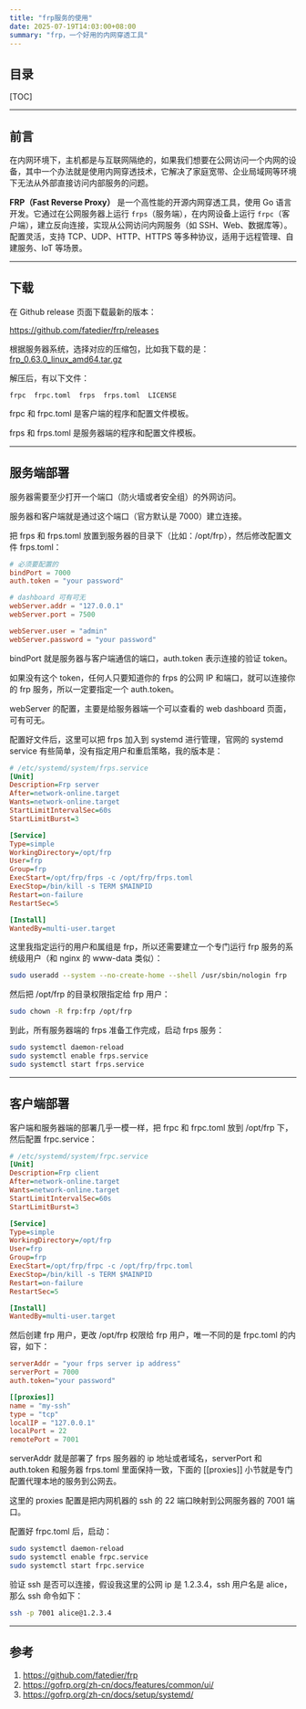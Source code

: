 ```yaml
---
title: "frp服务的使用"
date: 2025-07-19T14:03:00+08:00
summary: "frp，一个好用的内网穿透工具"
---
```


## 目录

[TOC]

---

## 前言

在内网环境下，主机都是与互联网隔绝的，如果我们想要在公网访问一个内网的设备，其中一个办法就是使用内网穿透技术，它解决了家庭宽带、企业局域网等环境下无法从外部直接访问内部服务的问题。

**FRP（Fast Reverse Proxy）** 是一个高性能的开源内网穿透工具，使用 Go 语言开发。它通过在公网服务器上运行 `frps`（服务端），在内网设备上运行 `frpc`（客户端），建立反向连接，实现从公网访问内网服务（如 SSH、Web、数据库等）。配置灵活，支持 TCP、UDP、HTTP、HTTPS 等多种协议，适用于远程管理、自建服务、IoT 等场景。

---

## 下载

在 Github release 页面下载最新的版本：

https://github.com/fatedier/frp/releases

根据服务器系统，选择对应的压缩包，比如我下载的是：[frp_0.63.0_linux_amd64.tar.gz](https://github.com/fatedier/frp/releases/download/v0.63.0/frp_0.63.0_linux_amd64.tar.gz)

解压后，有以下文件：

```
frpc  frpc.toml  frps  frps.toml  LICENSE
```

frpc 和 frpc.toml 是客户端的程序和配置文件模板。

frps 和 frps.toml 是服务器端的程序和配置文件模板。

---

## 服务端部署

服务器需要至少打开一个端口（防火墙或者安全组）的外网访问。

服务器和客户端就是通过这个端口（官方默认是 7000）建立连接。

把 frps 和 frps.toml 放置到服务器的目录下（比如：/opt/frp），然后修改配置文件 frps.toml：

```toml
# 必须要配置的
bindPort = 7000
auth.token = "your password"

# dashboard 可有可无
webServer.addr = "127.0.0.1"
webServer.port = 7500

webServer.user = "admin"
webServer.password = "your password"
```

bindPort 就是服务器与客户端通信的端口，auth.token 表示连接的验证 token。

如果没有这个 token，任何人只要知道你的 frps 的公网 IP 和端口，就可以连接你的 frp 服务，所以一定要指定一个 auth.token。

webServer 的配置，主要是给服务器端一个可以查看的 web dashboard 页面，可有可无。

配置好文件后，这里可以把 frps 加入到 systemd 进行管理，官网的 systemd service 有些简单，没有指定用户和重启策略，我的版本是：

```ini
# /etc/systemd/system/frps.service
[Unit]
Description=Frp server
After=network-online.target
Wants=network-online.target
StartLimitIntervalSec=60s
StartLimitBurst=3

[Service]
Type=simple
WorkingDirectory=/opt/frp
User=frp
Group=frp
ExecStart=/opt/frp/frps -c /opt/frp/frps.toml
ExecStop=/bin/kill -s TERM $MAINPID
Restart=on-failure
RestartSec=5

[Install]
WantedBy=multi-user.target
```

这里我指定运行的用户和属组是 frp，所以还需要建立一个专门运行 frp 服务的系统级用户（和 nginx 的 www-data 类似）：

```sh
sudo useradd --system --no-create-home --shell /usr/sbin/nologin frp
```

然后把 /opt/frp 的目录权限指定给 frp 用户：

```sh
sudo chown -R frp:frp /opt/frp
```

到此，所有服务器端的 frps 准备工作完成，启动 frps 服务：

```sh
sudo systemctl daemon-reload
sudo systemctl enable frps.service
sudo systemctl start frps.service
```


---

## 客户端部署

客户端和服务器端的部署几乎一模一样，把 frpc 和 frpc.toml 放到 /opt/frp 下，然后配置 frpc.service：

```ini
# /etc/systemd/system/frpc.service
[Unit]
Description=Frp client
After=network-online.target
Wants=network-online.target
StartLimitIntervalSec=60s
StartLimitBurst=3

[Service]
Type=simple
WorkingDirectory=/opt/frp
User=frp
Group=frp
ExecStart=/opt/frp/frpc -c /opt/frp/frpc.toml
ExecStop=/bin/kill -s TERM $MAINPID
Restart=on-failure
RestartSec=5

[Install]
WantedBy=multi-user.target
```

然后创建 frp 用户，更改 /opt/frp 权限给 frp 用户，唯一不同的是 frpc.toml 的内容，如下：

```toml
serverAddr = "your frps server ip address"
serverPort = 7000
auth.token="your password"

[[proxies]]
name = "my-ssh"
type = "tcp"
localIP = "127.0.0.1"
localPort = 22
remotePort = 7001
```

serverAddr 就是部署了 frps 服务器的 ip 地址或者域名，serverPort 和 auth.token 和服务器 frps.toml 里面保持一致，下面的 [[proxies]] 小节就是专门配置代理本地的服务到公网去。

这里的 proxies 配置是把内网机器的 ssh 的 22 端口映射到公网服务器的 7001 端口。

配置好 frpc.toml 后，启动：

```sh
sudo systemctl daemon-reload
sudo systemctl enable frpc.service
sudo systemctl start frpc.service
```

验证 ssh 是否可以连接，假设我这里的公网 ip 是 1.2.3.4，ssh 用户名是 alice，那么 ssh 命令如下：

```sh
ssh -p 7001 alice@1.2.3.4
```

---

## 参考

1. https://github.com/fatedier/frp
2. https://gofrp.org/zh-cn/docs/features/common/ui/
3. https://gofrp.org/zh-cn/docs/setup/systemd/
